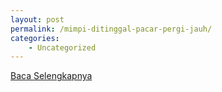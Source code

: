 ```yaml
---
layout: post
permalink: /mimpi-ditinggal-pacar-pergi-jauh/
categories:
    - Uncategorized
---
```


[Baca Selengkapnya](/10)